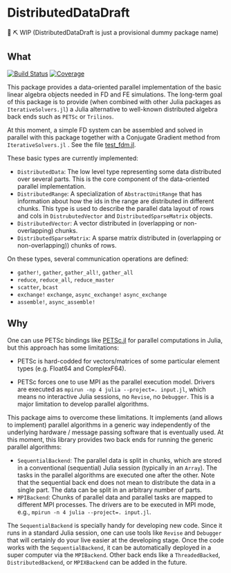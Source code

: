 # DistributedDataDraft

🚧 ⛏️ WIP (DistributedDataDraft is just a provisional dummy package name)

## What

[![Build Status](https://github.com/fverdugo/DistributedDataDraft.jl/workflows/CI/badge.svg)](https://github.com/fverdugo/DistributedDataDraft.jl/actions)
[![Coverage](https://codecov.io/gh/fverdugo/DistributedDataDraft.jl/branch/master/graph/badge.svg)](https://codecov.io/gh/fverdugo/DistributedDataDraft.jl)

This package provides a data-oriented parallel implementation of the basic linear algebra objects needed in FD and FE simulations. The long-term goal of this package is to provide (when combined with other Julia packages as `IterativeSolvers.jl`) a Julia alternative to well-known distributed algebra back ends such as `PETSc` or `Trilinos`.

At this moment, a simple FD system can be assembled and solved in parallel with this package together with a Conjugate Gradient method from `IterativeSolvers.jl` . See the file [test_fdm.jl]( https://github.com/fverdugo/DistributedDataDraft.jl/blob/master/test/test_fdm.jl).

These basic types are currently implemented:
- `DistributedData`: The low level type representing some data distributed over several parts. This is the core component of the data-oriented parallel implementation.
- `DistributedRange`: A specialization of `AbstractUnitRange` that has information about how the ids in the range are distributed in different chunks. This type is used to describe the parallel data layout of rows and cols in `DistrubutedVector` and `DistributedSparseMatrix` objects.
- `DistributedVector`: A vector distributed in (overlapping or non-overlapping) chunks.
- `DistributedSparseMatrix`: A sparse matrix distributed in (overlapping or non-overlapping)) chunks of rows.

On these types, several communication operations are defined:

- `gather!`, `gather`, `gather_all!`, `gather_all`
- `reduce`, `reduce_all`, `reduce_master`
- `scatter`, `bcast`
- `exchange!` `exchange`, `async_exchange!` `async_exchange`
- `assemble!`, `async_assemble!`

## Why

One can use PETSc bindings like [PETSc.jl](https://github.com/JuliaParallel/PETSc.jl) for parallel computations in Julia, but this approach has some limitations:

- PETSc is hard-codded for vectors/matrices of some particular element types (e.g. Float64 and ComplexF64).

- PETSc forces one to use MPI as the parallel execution model. Drivers are executed as `mpirun -np 4 julia --project=. input.jl`, which means no interactive Julia sessions, no `Revise`, no `Debugger`. This is a major limitation to develop parallel algorithms.

This package aims to overcome these limitations. It implements (and allows to implement) parallel algorithms in a generic way independently of the underlying hardware / message passing software that is eventually used. At this moment, this library provides two back ends for running the generic parallel algorithms:
- `SequentialBackend`: The parallel data is split in chunks, which are stored in a conventional (sequential) Julia session (typically in an `Array`). The tasks in the parallel algorithms are executed one after the other. Note that the sequential back end does not mean to distribute the data in a single part. The data can be split in an arbitrary number of parts. 
- `MPIBackend`: Chunks of parallel data and parallel tasks are mapped to different MPI processes. The drivers are to be executed in MPI mode, e.g., `mpirun -n 4 julia --project=. input.jl`.


The `SequentialBackend` is specially handy for developing new code. Since it runs in a standard Julia session, one can use tools like `Revise` and `Debugger` that will certainly do your live easier at the developing stage. Once the code works with the `SequentialBackend`, it can be automatically deployed in a super computer via the `MPIBackend`.  Other back ends like a `ThreadedBacked`, `DistributedBackend`, or `MPIXBackend` can be added in the future.

